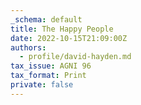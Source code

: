 ```yaml
---
_schema: default
title: The Happy People
date: 2022-10-15T21:09:00Z
authors:
  - profile/david-hayden.md
tax_issue: AGNI 96
tax_format: Print
private: false
---
```

